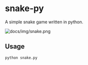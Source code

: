 # snake-py
A simple snake game written in python.

![docs/img/snake.png](https://raw.githubusercontent.com/sradley/snake/master/docs/img/snake-game.png)

## Usage
```sh
python snake.py
```

